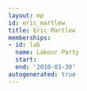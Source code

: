 ```yaml
---
layout: mp
id: eric_martlew
title: Eric Martlew
memberships:
- id: lab
  name: Labour Party
  start: 
  end: '2010-03-30'
autogenerated: true
---
```

